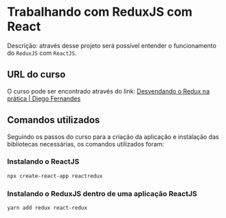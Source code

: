 # Trabalhando com ReduxJS com React

Descrição: através desse projeto será possível entender o funcionamento do `ReduxJS` com `ReactJS`.

## URL do curso

O curso pode ser encontrado através do link: [Desvendando o Redux na prática | Diego Fernandes](https://www.youtube.com/watch?v=u99tNt3TZf8)

## Comandos utilizados

Seguindo os passos do curso para a criação da aplicação e instalação das bibliotecas necessárias, os comandos utilizados foram:

### Instalando o ReactJS

```bash
npx create-react-app reactredux
```

### Instalando o ReduxJS dentro de uma aplicação ReactJS

```bash
yarn add redux react-redux
```